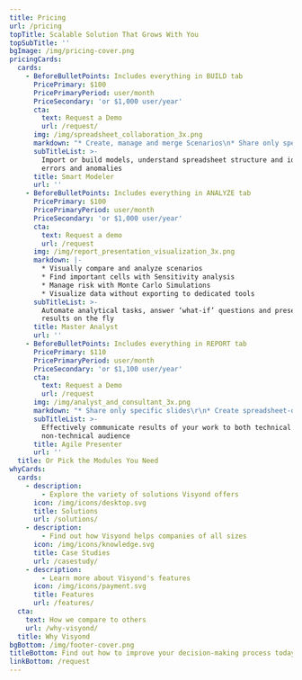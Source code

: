 ```yaml
---
title: Pricing
url: /pricing
topTitle: Scalable Solution That Grows With You
topSubTitle: ''
bgImage: /img/pricing-cover.png
pricingCards:
  cards:
    - BeforeBulletPoints: Includes everything in BUILD tab
      PricePrimary: $100
      PricePrimaryPeriod: user/month
      PriceSecondary: 'or $1,000 user/year'
      cta:
        text: Request a Demo
        url: /request/
      img: /img/spreadsheet_collaboration_3x.png
      markdown: "* Create, manage and merge Scenarios\n* Share only specific worksheets\r\n* Edit without overwriting others’ inputs\r\n\r* Track changes and assumptions\r\n* Organize documents and conversations\r"
      subTitleList: >-
        Import or build models, understand spreadsheet structure and identify
        errors and anomalies 
      title: Smart Modeler
      url: ''
    - BeforeBulletPoints: Includes everything in ANALYZE tab
      PricePrimary: $100
      PricePrimaryPeriod: user/month
      PriceSecondary: 'or $1,000 user/year'
      cta:
        text: Request a demo
        url: /request
      img: /img/report_presentation_visualization_3x.png
      markdown: |-
        * Visually compare and analyze scenarios
        * Find important cells with Sensitivity analysis
        * Manage risk with Monte Carlo Simulations
        * Visualize data without exporting to dedicated tools
      subTitleList: >-
        Automate analytical tasks, answer ‘what-if’ questions and present
        results on the fly
      title: Master Analyst
      url: ''
    - BeforeBulletPoints: Includes everything in REPORT tab
      PricePrimary: $110
      PricePrimaryPeriod: user/month
      PriceSecondary: 'or $1,100 user/year'
      cta:
        text: Request a Demo
        url: /request
      img: /img/analyst_and_consultant_3x.png
      markdown: "* Share only specific slides\r\n* Create spreadsheet-driven calculators\r\n\r* Test assumptions w/o touching model\r\n* Generate and link Financial Statements to model\r"
      subTitleList: >-
        Effectively communicate results of your work to both technical and
        non-technical audience
      title: Agile Presenter
      url: ''
  title: Or Pick the Modules You Need
whyCards:
  cards:
    - description:
        - Explore the variety of solutions Visyond offers
      icon: /img/icons/desktop.svg
      title: Solutions
      url: /solutions/
    - description:
        - Find out how Visyond helps companies of all sizes
      icon: /img/icons/knowledge.svg
      title: Case Studies
      url: /casestudy/
    - description:
        - Learn more about Visyond's features
      icon: /img/icons/payment.svg
      title: Features
      url: /features/
  cta:
    text: How we compare to others
    url: /why-visyond/
  title: Why Visyond
bgBottom: /img/footer-cover.png
titleBottom: Find out how to improve your decision-making process today
linkBottom: /request
---
```


